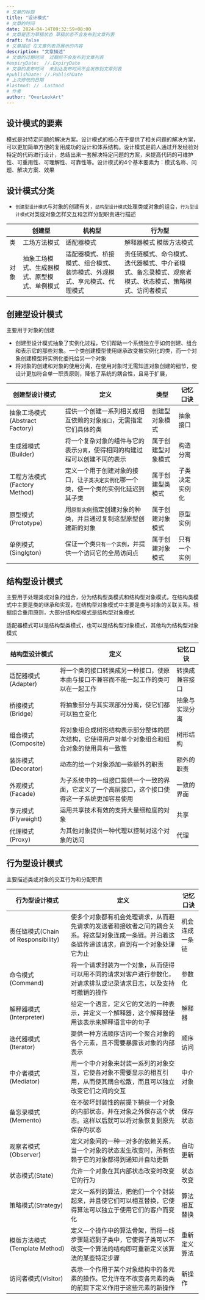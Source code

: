 ```yaml
---
# 文章的标题
title: "设计模式"
# 文章的时间
date: 2024-04-14T09:32:59+08:00
# 文章是否为草稿状态 草稿状态不会发布到文章列表
draft: false
# 文章描述 在文章列表页展示的内容
description: "文章描述"
# 文章的过期时间  过期后不会发布到文章列表
#expiryDate:  //.ExpiryDate
# 文章的发布时间  未到达发布时间不会发布到文章列表
#publishDate: //.PublishDate
# 上次修改的日期
#lastmod: // .Lastmod
# 作者
author: "OverLookArt"
---
```


## 设计模式的要素

模式是对特定问题的解决方案。设计模式的核心在于提供了相关问题的解决方案，可以更加简单方便的复用成功的设计和体系结构。设计模式是前人通过开发经验对特定的代码进行设计，总结出来一套解决特定问题的方案，来提高代码的可维护性、可重用性、可理解性、可靠性等。设计模式的4个基本要素为：模式名称、问题、解决方案、效果

## 设计模式分类

* `创建型设计模式`与对象的创建有关，`结构型设计模式`处理类或对象的组合，`行为型设计模式`对类或对象怎样交互和怎样分配职责进行描述

||创建型|机构型|行为型|
|---|---|---|---|
|类| 工场方法模式 | 适配器模式 | 解释器模式  模版方法模式 |
|对象| 抽象工场模式、生成器模式、原型模式、单例模式 | 适配器模式、桥接模式、组合模式、装饰模式、外观模式、享元模式、代理模式 | 责任链模式、命令模式、迭代器模式、中介者模式、备忘录模式、观察者模式、状态模式、策略模式、访问者模式


## 创建型设计模式

主要用于对象的创建

* 创建型设计模式抽象了实例化过程，它们帮助一个系统独立于如何创建、组合和表示它的那些对象。一个类创建模型使用继承改变被实例化的类，而一个对象创建模型将实例化委托给另一个对象
* 将对象的创建和对象的使用分离，在使用对象时无需知道对象创建的细节，使设计更加符合单一职责原则，降低了系统的耦合性，且易于扩展，

|创建型设计模式|定义|类型|记忆口诀|
|---|---|---|---|
|抽象工场模式(Abstract Factory)|提供一个创建一系列相关或相互依赖的对象`接口`，无需指定它们具体的类|创建型对象模式|抽象接口|
|生成器模式(Builder)|将一个复杂对象的组件与它的表示`分离`，使得相同的构建过程可以创建不同的表示|属于创建型对象模式|构造分离|
|工程方法模式(Factory Method)|定义一个用于创建对象的接口，让`子类决定实例化`哪一个类，使一个类的实例化延迟到其子类|属于创建型类模式|子类决定实例化|
|原型模式(Prototype)|用`原型实例`指定创建对象的种类，并且通过复制这型原型创建新的对象|属于创建对象模式|原型实例|
|单例模式(Singlgton)|保证一个类`只有一个实例`，并提供一个访问它的全局访问点|属于创建对象模式|只有一个实例|

## 结构型设计模式

主要用于处理类或对象的组合，分为结构型类模式和结构型对象模式，在结构类模式中主要是类的继承和实现，在结构型对象模式中主要是类与对象的关联关系。根据组合重用原则，大部分结构型模式是结构型对象模式

适配器模式可以是结构型类模式，也可以是结构型对象模式，其他均为结构型对象模式

|结构型设计模式|定义|记忆口诀|
|---|---|---|
|适配器模式(Adapter)|将一个类的接口转换成另一种接口，使原本由与接口不兼容而不能一起工作的类可以在一起工作|转换成兼容接口|
|桥接模式(Bridge)|将抽象部分与其实现部分分离，使它们都可以独立变化|抽象与实现分离|
|组合模式(Composite)|将对象组合成树形结构表示部分整体的层次结构，它使得用户对单个对象组合和组合对象的使用具有一致性|树形结构|
|装饰模式(Decorator)|动态的给一个对象添加一些额外的职责|额外的职责|
|外观模式(Facade)|为子系统中的一组接口提供一个一致的界面，它定义了一个高层接口，这个接口使得这一子系统更加容易使用|一致的界面|
|享元模式(Flyweight)|运用共享技术有效的支持大量细粒度的对象|共享|
|代理模式(Proxy)|为其他对象提供一种代理以控制对这个对象的访问|代理|

## 行为型设计模式

主要描述类或对象的交互行为和分配职责

|行为型设计模式|定义|记忆口诀|
|---|---|---|
|责任链模式(Chain of Responsibility)|使多个对象都有机会处理请求，从而避免请求的发送者和接收者之间的耦合关系。将这型对象连成一条链。并沿着这条链传递该请求，直到有一个对象处理它为止|机会连成一条链|
|命令模式(Command)|将一个请求封装为一个对象，从而使得可以用不同的请求对客户进行参数化，对请求排队或记录请求日志，以及支持可撤销的操作|参数化|
|解释器模式(Interpreter)|给定一个语言，定义它的文法的一种表示，并定义一个解释器，这个解释器使用该表示来解释语言中的句子|解释器|
|迭代器模式(Iterator)|提供一种方法顺序访问一个聚合对象的各个元素，且不需要暴露该对象的内部表示|顺序访问|
|中介者模式(Mediator)|用一个中介对象来封装一系列的对象交互，它使各对象不需要显示的相互引用，从而使其耦合松散，而且可以独立改变它们之间的交互|中介对象|
|备忘录模式(Memento)|在不破坏封装性的前提下捕获一个对象的内部状态，并在对象之外保存这个状态。这样以后就可以将对象恢复到原先保存的状态|保存状态|
|观察者模式(Observer)|定义对象间的一种一对多的依赖关系，当一个对象的状态发生改变时，所有依赖于它的对象都得到通知并自动更新|自动更新|
|状态模式(State)|允许一个对象在其内部状态改变时改变它的行为|状态改变|
|策略模式(Strategy)|定义一系列的算法，把他们一个个封装起来，并且使它们可以相互替换，它使得算法可以独立于使用它们的客户而变化|算法相互替换|
|模版方法模式(Template Method)|定义一个操作中的算法骨架，而将一线步骤延迟到子类中，它使得子类可以不改变一个算法的结构即可重新定义该算法的某些特定步骤|重新定义算法|
|访问者模式(Visitor)|表示一个作用于某个对象结构中的各元素的操作。它允许在不改变各元素的类的前提下定义作用于这些元素的新操作|新操作|
